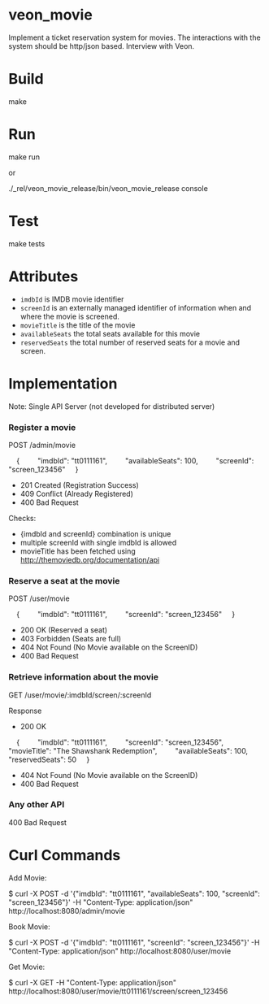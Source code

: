 # veon_movie
Implement a ticket reservation system for movies. The interactions with the system should be http/json based. Interview with Veon. 

# Build

make

# Run 

make run 

or

./_rel/veon_movie_release/bin/veon_movie_release console

# Test 

make tests 

# Attributes
* `imdbId` is IMDB movie identifier
* `screenId` is an externally managed identifier of information when and where the movie is screened.
* `movieTitle` is the title of the movie
* `availableSeats` the total seats available for this movie
* `reservedSeats` the total number of reserved seats for a movie and screen.


# Implementation 

Note: Single API Server (not developed for distributed server)

### Register a movie

POST /admin/movie
 
    {
        "imdbId": "tt0111161",
        "availableSeats": 100,
        "screenId": "screen_123456"
    }    

* 201 Created (Registration Success)
* 409 Conflict (Already Registered)
* 400 Bad Request

Checks:

* {imdbId and screenId} combination is unique
* multiple screenId with single imdbId is allowed
* movieTitle has been fetched using http://themoviedb.org/documentation/api  


### Reserve a seat at the movie

POST /user/movie

    {
        "imdbId": "tt0111161",
        "screenId": "screen_123456"
    }    

* 200 OK (Reserved a seat)
* 403 Forbidden (Seats are full)
* 404 Not Found (No Movie available on the ScreenID)
* 400 Bad Request

### Retrieve information about the movie

GET /user/movie/:imdbId/screen/:screenId

Response
* 200 OK

    {
        "imdbId": "tt0111161",
        "screenId": "screen_123456",
        "movieTitle": "The Shawshank Redemption",
        "availableSeats": 100,
        "reservedSeats": 50
    }   
    
* 404 Not Found (No Movie available on the ScreenID)
* 400 Bad Request

### Any other API
400 Bad Request


# Curl Commands

Add Movie: 

$ curl -X POST -d '{"imdbId": "tt0111161", "availableSeats": 100, "screenId": "screen_123456"}' -H "Content-Type: application/json" http://localhost:8080/admin/movie

Book Movie:

$ curl -X POST -d '{"imdbId": "tt0111161", "screenId": "screen_123456"}'  -H "Content-Type: application/json" http://localhost:8080/user/movie

Get Movie:

$ curl -X GET  -H "Content-Type: application/json" http://localhost:8080/user/movie/tt0111161/screen/screen_123456


